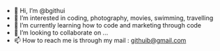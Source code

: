 - 👋 Hi, I’m @bgithui
- 👀 I’m interested in coding, photography, movies, swimming, travelling
- 🌱 I’m currently learning how to code and marketing through code
- 💞️ I’m looking to collaborate on ...
- 📫 How to reach me is through my mail : githuib@gmail.com

<!---
bgithui/bgithui is a ✨ special ✨ repository because its `README.md` (this file) appears on your GitHub profile.
You can click the Preview link to take a look at your changes.
--->
